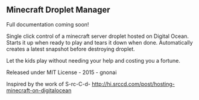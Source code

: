 Minecraft Droplet Manager
-------------------------

Full documentation coming soon!

Single click control of a minecraft server droplet
hosted on Digital Ocean. Starts it up when ready to play
and tears it down when done. Automatically creates a latest
snapshot before destroying droplet.

Let the kids play without needing your help and costing you a fortune.

Released under MIT License - 2015 - gnonai

Inspired by the work of S-rc-C-d-
http://hi.srccd.com/post/hosting-minecraft-on-digitalocean
